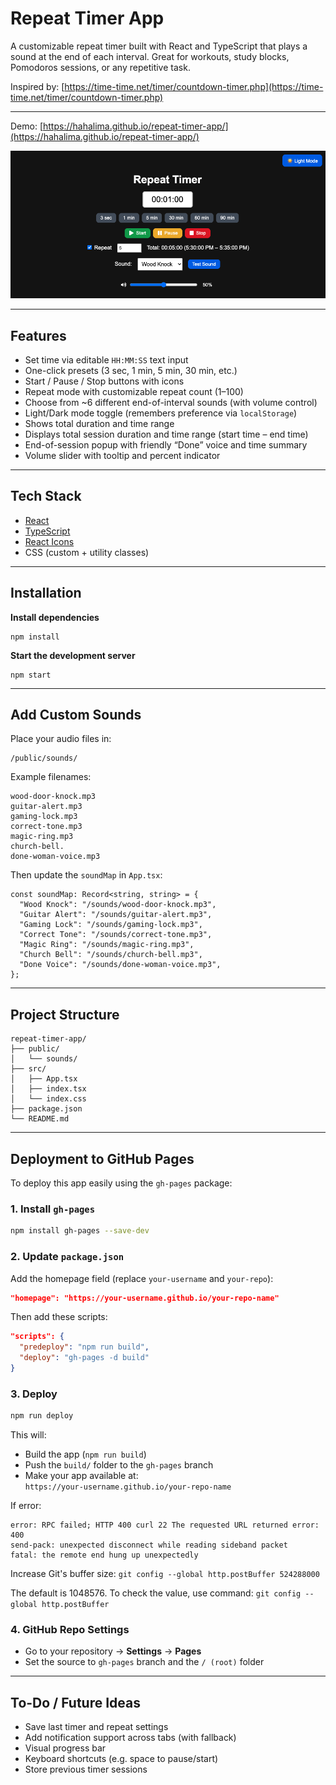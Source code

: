 # Repeat Timer App

A customizable repeat timer built with React and TypeScript that plays a sound at the end of each interval. Great for workouts, study blocks, Pomodoros sessions, or any repetitive task.

Inspired by: [https://time-time.net/timer/countdown-timer.php](https://time-time.net/timer/countdown-timer.php)

---
Demo: [https://hahalima.github.io/repeat-timer-app/](https://hahalima.github.io/repeat-timer-app/)

![Repeat Timer App Screenshot](./readme-screenshot.png)

---

## Features

- Set time via editable `HH:MM:SS` text input
- One-click presets (3 sec, 1 min, 5 min, 30 min, etc.)
- Start / Pause / Stop buttons with icons
- Repeat mode with customizable repeat count (1–100)
- Choose from ~6 different end-of-interval sounds (with volume control)
- Light/Dark mode toggle (remembers preference via `localStorage`)
- Shows total duration and time range 
- Displays total session duration and time range (start time – end time)
- End-of-session popup with friendly “Done” voice and time summary
- Volume slider with tooltip and percent indicator

---

## Tech Stack

- [React](https://reactjs.org/)
- [TypeScript](https://www.typescriptlang.org/)
- [React Icons](https://react-icons.github.io/react-icons/)
- CSS (custom + utility classes)

---

## Installation

**Install dependencies**

	npm install

**Start the development server**

	npm start

---

## Add Custom Sounds

Place your audio files in:

```
/public/sounds/
```

Example filenames:
```
wood-door-knock.mp3
guitar-alert.mp3
gaming-lock.mp3
correct-tone.mp3
magic-ring.mp3
church-bell.
done-woman-voice.mp3
```

Then update the `soundMap` in `App.tsx`:

```tsx
const soundMap: Record<string, string> = {
  "Wood Knock": "/sounds/wood-door-knock.mp3",
  "Guitar Alert": "/sounds/guitar-alert.mp3",
  "Gaming Lock": "/sounds/gaming-lock.mp3",
  "Correct Tone": "/sounds/correct-tone.mp3",
  "Magic Ring": "/sounds/magic-ring.mp3",
  "Church Bell": "/sounds/church-bell.mp3",
  "Done Voice": "/sounds/done-woman-voice.mp3",
};
```

---

## Project Structure

```
repeat-timer-app/
├── public/
│   └── sounds/
├── src/
│   ├── App.tsx
│   ├── index.tsx
│   └── index.css
├── package.json
└── README.md
```

---

## Deployment to GitHub Pages

To deploy this app easily using the `gh-pages` package:

### 1. Install `gh-pages`

```bash
npm install gh-pages --save-dev
```

### 2. Update `package.json`

Add the homepage field (replace `your-username` and `your-repo`):

```json
"homepage": "https://your-username.github.io/your-repo-name"
```

Then add these scripts:

```json
"scripts": {
  "predeploy": "npm run build",
  "deploy": "gh-pages -d build"
}
```

### 3. Deploy

```bash
npm run deploy
```

This will:

- Build the app (`npm run build`)
- Push the `build/` folder to the `gh-pages` branch
- Make your app available at:  
  `https://your-username.github.io/your-repo-name`

If error:
```
error: RPC failed; HTTP 400 curl 22 The requested URL returned error: 400
send-pack: unexpected disconnect while reading sideband packet
fatal: the remote end hung up unexpectedly
```

Increase Git's buffer size:
```git config --global http.postBuffer 524288000```

The default is 1048576. To check the value, use command:
```git config --global http.postBuffer```

### 4. GitHub Repo Settings

- Go to your repository → **Settings** → **Pages**
- Set the source to `gh-pages` branch and the `/ (root)` folder

---

## To-Do / Future Ideas

- Save last timer and repeat settings
- Add notification support across tabs (with fallback)
- Visual progress bar
- Keyboard shortcuts (e.g. space to pause/start)
- Store previous timer sessions